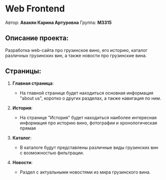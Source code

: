 # Web Frontend
Автор: **Авакян Карина Артуровна** Группа: **M3315**

## Описание проекта:
Разработка web-сайта про грузинское вино, его историю, каталог различных грузинских вин, а также новости про грузинские вина.

## Страницы:
1. **Главная страница**:
    - На главной странице будет находиться основная информация "about us", коротко о других разделах, а также навигация по ним.
   
2. **История**:
    - На странице "История" будет находиться наиболее интересная информация про историю вино, фотографии и хронологическая прямая

3. **Каталог**:
    - В каталоге будут представлены различные виды грузинских вин с возможностью фильтрации.

4. **Новости**:
    - Раздел с актуальными новостями из мира грузинского вина.


